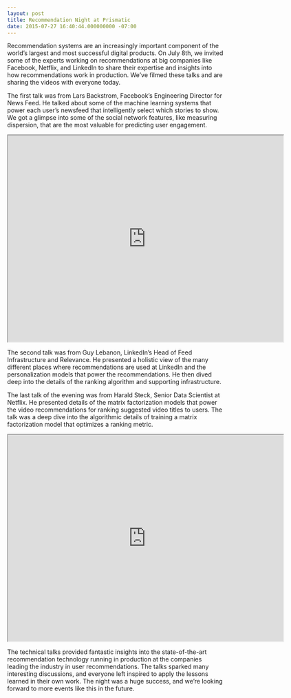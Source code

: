 ```yaml
---
layout: post
title: Recommendation Night at Prismatic
date: 2015-07-27 16:40:44.000000000 -07:00
---
```

Recommendation systems are an increasingly important component of the world’s largest and most successful digital products. On July 8th, we invited some of the experts working on recommendations at big companies like Facebook, Netflix, and LinkedIn to share their expertise and insights into how recommendations work in production. We’ve filmed these talks and are sharing the videos with everyone today.

The first talk was from Lars Backstrom, Facebook’s Engineering Director for News Feed. He talked about some of the machine learning systems that power each user’s newsfeed that intelligently select which stories to show. We got a glimpse into some of the social network features, like measuring dispersion, that are the most valuable for predicting user engagement.

<iframe src="https://drive.google.com/a/getprismatic.com/file/d/0B9hOXHw31-zLZ2x3TFJxVGRwbGM/preview" width="640" height="480"></iframe>



The second talk was from Guy Lebanon, LinkedIn’s Head of Feed Infrastructure and Relevance. He presented a holistic view of the many different places where recommendations are used at LinkedIn and the personalization models that power the recommendations. He then dived deep into the details of the ranking algorithm and supporting infrastructure.


The last talk of the evening was from Harald Steck, Senior Data Scientist at Netflix. He presented details of the matrix factorization models that power the video recommendations for ranking suggested video titles to users. The talk was a deep dive into the algorithmic details of training a matrix factorization model that optimizes a ranking metric.

<iframe src="https://drive.google.com/a/getprismatic.com/file/d/0B9hOXHw31-zLUGpXbUlHZG82X2s/preview" width="640" height="480"></iframe>
 


The technical talks provided fantastic insights into the state-of-the-art recommendation technology running in production at the companies leading the industry in user recommendations. The talks sparked many interesting discussions, and everyone left inspired to apply the lessons learned in their own work. The night was a huge success, and we’re looking forward to more events like this in the future.
